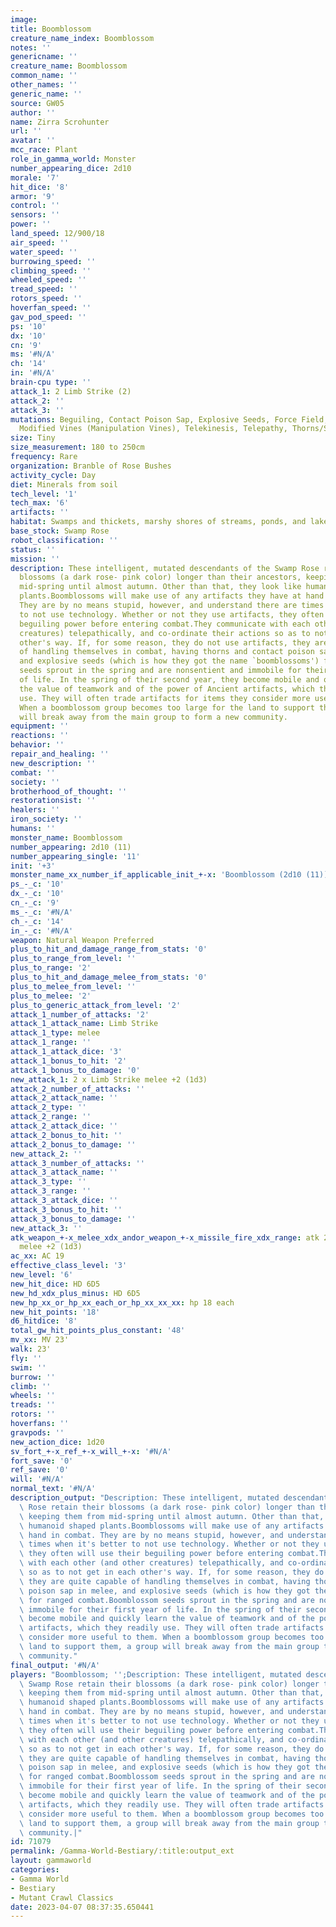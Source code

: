 ```yaml
---
image: 
title: Boomblossom
creature_name_index: Boomblossom
notes: ''
genericname: ''
creature_name: Boomblossom
common_name: ''
other_names: ''
generic_name: ''
source: GW05
author: ''
name: Zirra Scrohunter
url: ''
avatar: ''
mcc_race: Plant
role_in_gamma_world: Monster
number_appearing_dice: 2d10
morale: '7'
hit_dice: '8'
armor: '9'
control: ''
sensors: ''
power: ''
land_speed: 12/900/18
air_speed: ''
water_speed: ''
burrowing_speed: ''
climbing_speed: ''
wheeled_speed: ''
tread_speed: ''
rotors_speed: ''
hoverfan_speed: ''
gav_pod_speed: ''
ps: '10'
dx: '10'
cn: '9'
ms: '#N/A'
ch: '14'
in: '#N/A'
brain-cpu type: ''
attack_1: 2 Limb Strike (2)
attack_2: ''
attack_3: ''
mutations: Beguiling, Contact Poison Sap, Explosive Seeds, Force Field, Generation,
  Modified Vines (Manipulation Vines), Telekinesis, Telepathy, Thorns/Spikes (Thorns)
size: Tiny
size_measurement: 180 to 250cm
frequency: Rare
organization: Branble of Rose Bushes
activity_cycle: Day
diet: Minerals from soil
tech_level: '1'
tech_max: '6'
artifacts: ''
habitat: Swamps and thickets, marshy shores of streams, ponds, and lakes
base_stock: Swamp Rose
robot_classification: ''
status: ''
mission: ''
description: These intelligent, mutated descendants of the Swamp Rose retain their
  blossoms (a dark rose- pink color) longer than their ancestors, keeping them from
  mid-spring until almost autumn. Other than that, they look like humanoid shaped
  plants.Boomblossoms will make use of any artifacts they have at hand in combat.
  They are by no means stupid, however, and understand there are times when it's better
  to not use technology. Whether or not they use artifacts, they often will use their
  beguiling power before entering combat.They communicate with each other (and other
  creatures) telepathically, and co-ordinate their actions so as to not get in each
  other's way. If, for some reason, they do not use artifacts, they are quite capable
  of handling themselves in combat, having thorns and contact poison sap in melee,
  and explosive seeds (which is how they got the name `boomblossoms') for ranged combat.Boomblossom
  seeds sprout in the spring and are nonsentient and immobile for their first year
  of life. In the spring of their second year, they become mobile and quickly learn
  the value of teamwork and of the power of Ancient artifacts, which they readily
  use. They will often trade artifacts for items they consider more useful to them.
  When a boomblossom group becomes too large for the land to support them, a group
  will break away from the main group to form a new community.
equipment: ''
reactions: ''
behavior: ''
repair_and_healing: ''
new_description: ''
combat: ''
society: ''
brotherhood_of_thought: ''
restorationsist: ''
healers: ''
iron_society: ''
humans: ''
monster_name: Boomblossom
number_appearing: 2d10 (11)
number_appearing_single: '11'
init: '+3'
monster_name_xx_number_if_applicable_init_+-x: 'Boomblossom (2d10 (11)): Init +3'
ps_-_c: '10'
dx_-_c: '10'
cn_-_c: '9'
ms_-_c: '#N/A'
ch_-_c: '14'
in_-_c: '#N/A'
weapon: Natural Weapon Preferred
plus_to_hit_and_damage_range_from_stats: '0'
plus_to_range_from_level: ''
plus_to_range: '2'
plus_to_hit_and_damage_melee_from_stats: '0'
plus_to_melee_from_level: ''
plus_to_melee: '2'
plus_to_generic_attack_from_level: '2'
attack_1_number_of_attacks: '2'
attack_1_attack_name: Limb Strike
attack_1_type: melee
attack_1_range: ''
attack_1_attack_dice: '3'
attack_1_bonus_to_hit: '2'
attack_1_bonus_to_damage: '0'
new_attack_1: 2 x Limb Strike melee +2 (1d3)
attack_2_number_of_attacks: ''
attack_2_attack_name: ''
attack_2_type: ''
attack_2_range: ''
attack_2_attack_dice: ''
attack_2_bonus_to_hit: ''
attack_2_bonus_to_damage: ''
new_attack_2: ''
attack_3_number_of_attacks: ''
attack_3_attack_name: ''
attack_3_type: ''
attack_3_range: ''
attack_3_attack_dice: ''
attack_3_bonus_to_hit: ''
attack_3_bonus_to_damage: ''
new_attack_3: ''
atk_weapon_+-x_melee_xdx_andor_weapon_+-x_missile_fire_xdx_range: atk 2 x limb strike
  melee +2 (1d3)
ac_xx: AC 19
effective_class_level: '3'
new_level: '6'
new_hit_dice: HD 6D5
new_hd_xdx_plus_minus: HD 6D5
new_hp_xx_or_hp_xx_each_or_hp_xx_xx_xx: hp 18 each
new_hit_points: '18'
d6_hitdice: '8'
total_gw_hit_points_plus_constant: '48'
mv_xx: MV 23'
walk: 23'
fly: ''
swim: ''
burrow: ''
climb: ''
wheels: ''
treads: ''
rotors: ''
hoverfans: ''
gravpods: ''
new_action_dice: 1d20
sv_fort_+-x_ref_+-x_will_+-x: '#N/A'
fort_save: '0'
ref_save: '0'
will: '#N/A'
normal_text: '#N/A'
description_output: "Description: These intelligent, mutated descendants of the Swamp\
  \ Rose retain their blossoms (a dark rose- pink color) longer than their ancestors,\
  \ keeping them from mid-spring until almost autumn. Other than that, they look like\
  \ humanoid shaped plants.Boomblossoms will make use of any artifacts they have at\
  \ hand in combat. They are by no means stupid, however, and understand there are\
  \ times when it's better to not use technology. Whether or not they use artifacts,\
  \ they often will use their beguiling power before entering combat.They communicate\
  \ with each other (and other creatures) telepathically, and co-ordinate their actions\
  \ so as to not get in each other's way. If, for some reason, they do not use artifacts,\
  \ they are quite capable of handling themselves in combat, having thorns and contact\
  \ poison sap in melee, and explosive seeds (which is how they got the name `boomblossoms')\
  \ for ranged combat.Boomblossom seeds sprout in the spring and are nonsentient and\
  \ immobile for their first year of life. In the spring of their second year, they\
  \ become mobile and quickly learn the value of teamwork and of the power of Ancient\
  \ artifacts, which they readily use. They will often trade artifacts for items they\
  \ consider more useful to them. When a boomblossom group becomes too large for the\
  \ land to support them, a group will break away from the main group to form a new\
  \ community."
final_output: '#N/A'
players: "Boomblossom; '';Description: These intelligent, mutated descendants of the\
  \ Swamp Rose retain their blossoms (a dark rose- pink color) longer than their ancestors,\
  \ keeping them from mid-spring until almost autumn. Other than that, they look like\
  \ humanoid shaped plants.Boomblossoms will make use of any artifacts they have at\
  \ hand in combat. They are by no means stupid, however, and understand there are\
  \ times when it's better to not use technology. Whether or not they use artifacts,\
  \ they often will use their beguiling power before entering combat.They communicate\
  \ with each other (and other creatures) telepathically, and co-ordinate their actions\
  \ so as to not get in each other's way. If, for some reason, they do not use artifacts,\
  \ they are quite capable of handling themselves in combat, having thorns and contact\
  \ poison sap in melee, and explosive seeds (which is how they got the name `boomblossoms')\
  \ for ranged combat.Boomblossom seeds sprout in the spring and are nonsentient and\
  \ immobile for their first year of life. In the spring of their second year, they\
  \ become mobile and quickly learn the value of teamwork and of the power of Ancient\
  \ artifacts, which they readily use. They will often trade artifacts for items they\
  \ consider more useful to them. When a boomblossom group becomes too large for the\
  \ land to support them, a group will break away from the main group to form a new\
  \ community.|"
id: 71079
permalink: /Gamma-World-Bestiary/:title:output_ext
layout: gammaworld
categories:
- Gamma World
- Bestiary
- Mutant Crawl Classics
date: 2023-04-07 08:37:35.650441
---
```


